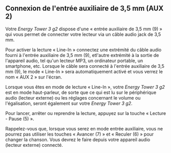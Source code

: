 ## Connexion de l'entrée auxiliaire de 3,5 mm (AUX 2)

Votre *Energy Tower 3 g2* dispose d'une « entrée auxiliaire de 3,5 mm (9) » qui vous permet de connecter votre lecteur via un câble audio jack de 3,5 mm.

Pour activer la lecture « Line-In » connectez une extrémité du câble audio fourni à l'entrée auxiliaire de 3,5 mm (9), etl'autre extrémité à la sortie de l'appareil audio, tel qu'un lecteur MP3, un ordinateur portable, un smartphone, etc. Lorsque le câble sera connecté à l'entrée auxiliaire de 3,5 mm (9), le mode « Line-In » sera automatiquement activé et vous verrez le nom « AUX 2 » sur l'écran.

Lorsque vous êtes en mode de lecture « Line-In », votre *Energy Tower 3 g2* est en mode haut-parleur, de sorte que ce qui est lu sur le périphérique audio (lecteur externe) ou les réglages concernant le volume ou l'égalisation, seront également sur votre *Energy Tower 3 g2*.

Pour lancer, arrêter ou reprendre la lecture, appuyez sur la touche « Lecture - Pause (5) ».

Rappelez-vous que, lorsque vous serez en mode entrée auxiliaire, vous ne pourrez pas utiliser les touches « Avancer (7) » et « Reculer (6) » pour changer la chanson. Vous devrez le faire depuis votre appareil audio (lecteur externe) connecté.
